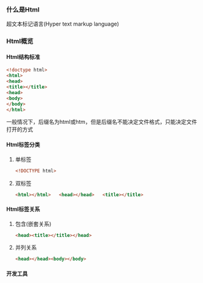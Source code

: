 ### 什么是Html

超文本标记语言\(Hyper  text markup  language\)

### Html概览

#### Html结构标准

```html
<!doctype html>
<html>
<head>
<title></title>
<head>
<body>
</body>
</html>
```

一般情况下，后缀名为html或htm，但是后缀名不能决定文件格式，只能决定文件打开的方式

#### Html标签分类

1. 单标签  

	```html 
	<!DOCTYPE html>
	```
	
2. 双标签  

	```html
	<html></html>   <head></head>   <title></title>
	```

#### Html标签关系

1. 包含(嵌套关系) 

	```html
	<head><title></title></head>
	```
	
2. 并列关系

	```html
	<head></head><body></body>
	```

#### 开发工具